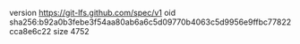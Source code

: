 version https://git-lfs.github.com/spec/v1
oid sha256:b92a0b3febe3f54aa80ab6a6c5d09770b4063c5d9956e9ffbc77822cca8e6c22
size 4752
